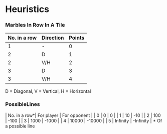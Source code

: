 
# Heuristics

### Marbles In Row In A Tile
| No. in a row  | Direction | Points    |
| -             | -         | -         |
| 1             | -         | 0         | 
| 2             | D         | 1         |
| 2             | V/H       | 2         |
| 3             | D         | 3         |
| 3             | V/H       | 4         |
D = Diagonal, V = Vertical, H = Horizontal


### PossibleLines
| No. in a row\*| For player	| For opponent  |
| 0             | 0         	| 0	    	|
| 1             | 10         	| -10  		| 
| 2             | 100         	| -100      	|
| 3             | 1000       	| -1000      	|
| 4             | 10000      	| -10000      	|
| 5             | Infinity      | -Infinity     |
\* Of a possible line